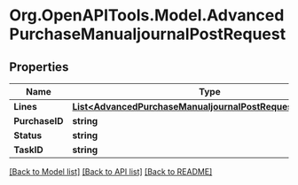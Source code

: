 # Org.OpenAPITools.Model.AdvancedPurchaseManualjournalPostRequest

## Properties

Name | Type | Description | Notes
------------ | ------------- | ------------- | -------------
**Lines** | [**List&lt;AdvancedPurchaseManualjournalPostRequestLinesInner&gt;**](AdvancedPurchaseManualjournalPostRequestLinesInner.md) |  | [optional] 
**PurchaseID** | **string** |  | [optional] 
**Status** | **string** |  | [optional] 
**TaskID** | **string** |  | [optional] 

[[Back to Model list]](../README.md#documentation-for-models) [[Back to API list]](../README.md#documentation-for-api-endpoints) [[Back to README]](../README.md)

